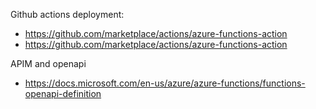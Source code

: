 Github actions deployment:
- https://github.com/marketplace/actions/azure-functions-action
- https://github.com/marketplace/actions/azure-functions-action

APIM and openapi 
- https://docs.microsoft.com/en-us/azure/azure-functions/functions-openapi-definition